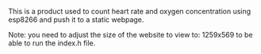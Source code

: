 This is a product used to count heart rate and oxygen concentration using esp8266 and push it to a static webpage.

Note: you need to adjust the size of the website to view to: 1259x569 to be able to run the index.h file.
